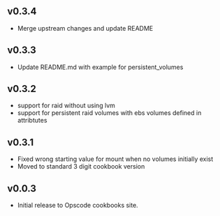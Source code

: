 ## v0.3.4
- Merge upstream changes and update README
## v0.3.3
- Update README.md with example for persistent_volumes
## v0.3.2
- support for raid without using lvm
- support for persistent raid volumes with ebs volumes defined in attribtutes
## v0.3.1
- Fixed wrong starting value for mount when no volumes initially exist
- Moved to standard 3 digit cookbook version
## v0.0.3
- Initial release to Opscode cookbooks site.

